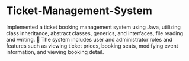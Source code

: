 # Ticket-Management-System
Implemented a ticket booking management system using Java, utilizing class inheritance, abstract classes,  generics, and interfaces, file reading and writing.    The system includes user and administrator roles and features such as viewing ticket prices, booking seats,  modifying event information, and viewing booking detail. 
